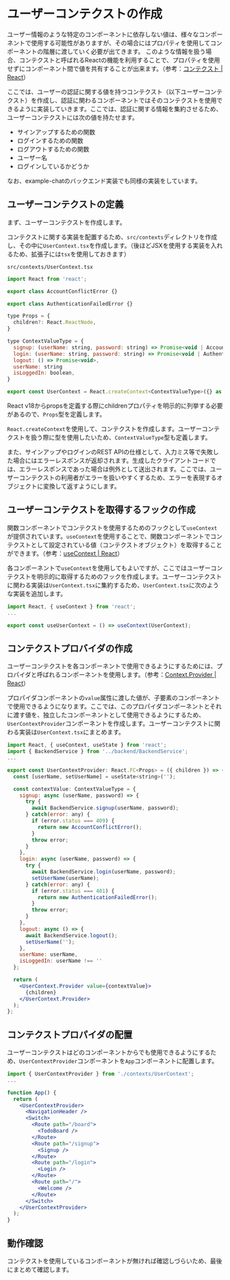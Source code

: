 # ユーザーコンテクストの作成

ユーザー情報のような特定のコンポーネントに依存しない値は、様々なコンポーネントで使用する可能性がありますが、その場合にはプロパティを使用してコンポーネントの階層に渡していく必要が出てきます。
このような情報を扱う場合、コンテクストと呼ばれるReactの機能を利用することで、プロパティを使用せずにコンポーネント間で値を共有することが出来ます。（参考：[コンテクスト | React](https://ja.reactjs.org/docs/context.html)）

ここでは、ユーザーの認証に関する値を持つコンテクスト（以下ユーザーコンテクスト）を作成し、認証に関わるコンポーネントではそのコンテクストを使用できるように実装していきます。ここでは、認証に関する情報を集約させるため、ユーザーコンテクストには次の値を持たせます。

- サインアップするための関数
- ログインするための関数
- ログアウトするための関数
- ユーザー名
- ログインしているかどうか

なお、example-chatのバックエンド実装でも同様の実装をしています。

## ユーザーコンテクストの定義

まず、ユーザーコンテクストを作成します。

コンテクストに関する実装を配置するため、`src/contexts`ディレクトリを作成し、その中に`UserContext.tsx`を作成します。（後ほどJSXを使用する実装を入れるため、拡張子には`tsx`を使用しておきます）

`src/contexts/UserContext.tsx`
```js
import React from 'react';

export class AccountConflictError {}

export class AuthenticationFailedError {}

type Props = {
  children?: React.ReactNode,
}

type ContextValueType = {
  signup: (userName: string, password: string) => Promise<void | AccountConflictError>,
  login: (userName: string, password: string) => Promise<void | AuthenticationFailedError>,
  logout: () => Promise<void>,
  userName: string
  isLoggedIn: boolean,
}

export const UserContext = React.createContext<ContextValueType>({} as ContextValueType);
```

React v18からpropsを定義する際にchildrenプロパティを明示的に列挙する必要があるので、`Props`型を定義します。

`React.createContext`を使用して、コンテクストを作成します。ユーザーコンテクストを扱う際に型を使用したいため、`ContextValueType`型も定義します。

また、サインアップやログインのREST APIの仕様として、入力ミス等で失敗した場合にはエラーレスポンスが返却されます。生成したクライアントコードでは、エラーレスポンスであった場合は例外として送出されます。ここでは、ユーザーコンテクストの利用者がエラーを扱いやすくするため、エラーを表現するオブジェクトに変換して返すようにします。

## ユーザーコンテクストを取得するフックの作成

関数コンポーネントでコンテクストを使用するためのフックとして`useContext`が提供されています。`useContext`を使用することで、関数コンポーネントでコンテクストとして設定されている値（コンテクストオブジェクト）を取得することができます。（参考：[useContext | React](https://ja.reactjs.org/docs/hooks-reference.html#usecontext)）

各コンポーネントで`useContext`を使用してもよいですが、ここではユーザーコンテクストを明示的に取得するためのフックを作成します。ユーザーコンテクストに関わる実装は`UserContext.tsx`に集約するため、`UserContext.tsx`に次のような実装を追加します。

```js
import React, { useContext } from 'react';
...

export const useUserContext = () => useContext(UserContext);
```

## コンテクストプロバイダの作成

ユーザーコンテクストを各コンポーネントで使用できるようにするためには、プロパイダと呼ばれるコンポーネントを使用します。（参考：[Context.Provider | React](https://ja.reactjs.org/docs/context.html#contextprovider)）

プロパイダコンポーネントの`value`属性に渡した値が、子要素のコンポーネントで使用できるようになります。ここでは、このプロパイダコンポーネントとそれに渡す値を、独立したコンポーネントとして使用できるようにするため、`UserContextProvider`コンポーネントを作成します。ユーザーコンテクストに関わる実装は`UserContext.tsx`にまとめます。

```jsx
import React, { useContext, useState } from 'react';
import { BackendService } from '../backend/BackendService';
...

export const UserContextProvider: React.FC<Props> = ({ children }) => {
  const [userName, setUserName] = useState<string>('');

  const contextValue: ContextValueType = {
    signup: async (userName, password) => {
      try {
        await BackendService.signup(userName, password);
      } catch(error: any) {
        if (error.status === 409) {
          return new AccountConflictError();
        }
        throw error;
      }
    },
    login: async (userName, password) => {
      try {
        await BackendService.login(userName, password);
        setUserName(userName);
      } catch(error: any) {
        if (error.status === 401) {
          return new AuthenticationFailedError();
        }
        throw error;
      }
    },
    logout: async () => {
      await BackendService.logout();
      setUserName('');
    },
    userName: userName,
    isLoggedIn: userName !== ''
  };

  return (
    <UserContext.Provider value={contextValue}>
      {children}
    </UserContext.Provider>
  );
};
```

## コンテクストプロパイダの配置

ユーザーコンテクストはどのコンポーネントからでも使用できるようにするため、`UserContextProvider`コンポーネントを`App`コンポーネントに配置します。

```jsx
import { UserContextProvider } from './contexts/UserContext';
...

function App() {
  return (
    <UserContextProvider>
      <NavigationHeader />
      <Switch>
        <Route path="/board">
          <TodoBoard />
        </Route>
        <Route path="/signup">
          <Signup />
        </Route>
        <Route path="/login">
          <Login />
        </Route>
        <Route path="/">
          <Welcome />
        </Route>
      </Switch>
    </UserContextProvider>
  );
}
```

## 動作確認

コンテクストを使用しているコンポーネントが無ければ確認しづらいため、最後にまとめて確認します。